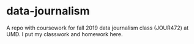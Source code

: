 # data-journalism
A repo with coursework for fall 2019 data journalism class (JOUR472) at UMD.
I put my classwork and homework here.
